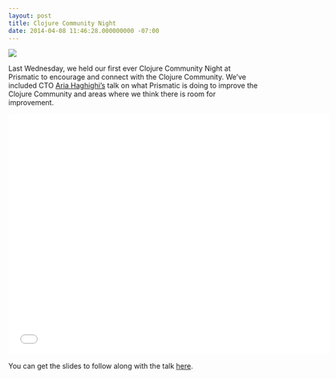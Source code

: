 ```yaml
---
layout: post
title: Clojure Community Night
date: 2014-04-08 11:46:28.000000000 -07:00
---
```

![]({{site.baseurl}}/content/images/2014/Apr/img.jpg)

Last Wednesday, we held our first ever Clojure Community Night at Prismatic to encourage and connect with the Clojure Community. We’ve included CTO [Aria Haghighi’s]() talk on what Prismatic is doing to improve the Clojure Community and areas where we think there is room for improvement.

<iframe width="640" height="480" src="//www.youtube.com/embed/9JxE_ve__VM" frameborder="0" allowfullscreen></iframe>

You can get the slides to follow along with the talk [here](https://www.dropbox.com/s/zvt8zqw4qdj6lds/ClojureNight.key).
